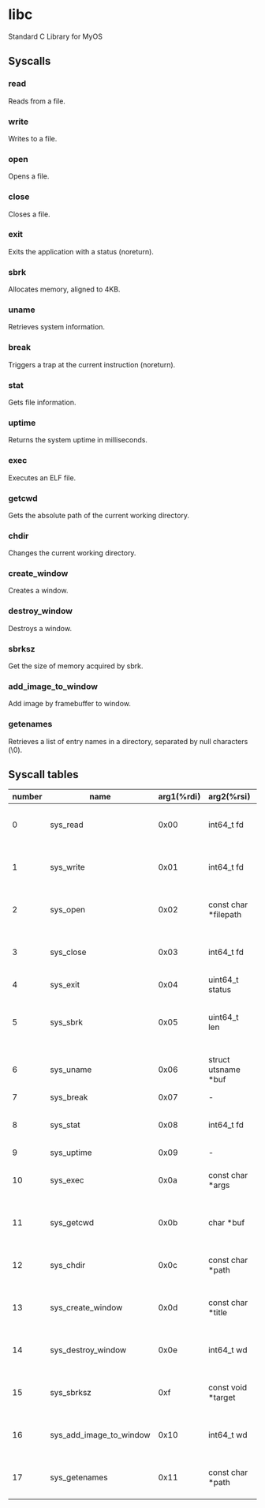 # libc

Standard C Library for MyOS

## Syscalls

### read

Reads from a file.

### write

Writes to a file.

### open

Opens a file.

### close

Closes a file.

### exit

Exits the application with a status (noreturn).

### sbrk

Allocates memory, aligned to 4KB.

### uname

Retrieves system information.

### break

Triggers a trap at the current instruction (noreturn).

### stat

Gets file information.

### uptime

Returns the system uptime in milliseconds.

### exec

Executes an ELF file.

### getcwd

Gets the absolute path of the current working directory.

### chdir

Changes the current working directory.

### create_window

Creates a window.

### destroy_window

Destroys a window.

### sbrksz

Get the size of memory acquired by sbrk.

### add_image_to_window

Add image by framebuffer to window.

### getenames

Retrieves a list of entry names in a directory, separated by null characters (\0).

## Syscall tables

| number | name                    | arg1(%rdi) | arg2(%rsi)            | arg3(%rdx)           | arg4(%r10)            | arg5(%r8)            | arg6(%r9)             | ret(%rax)                                      |
| ------ | ----------------------- | ---------- | --------------------- | -------------------- | --------------------- | -------------------- | --------------------- | ---------------------------------------------- |
| 0      | sys_read                | 0x00       | int64_t fd            | void \*buf           | int buf_len           | -                    | -                     | int64_t (success: 0, error: -1)                |
| 1      | sys_write               | 0x01       | int64_t fd            | const char \*str     | int len               | -                    | -                     | int64_t (success: 0, error: -1)                |
| 2      | sys_open                | 0x02       | const char \*filepath | -                    | -                     | -                    | -                     | int64_t (success: fd, error: -1)               |
| 3      | sys_close               | 0x03       | int64_t fd            | -                    | -                     | -                    | -                     | int64_t (success: 0, error: -1)                |
| 4      | sys_exit                | 0x04       | uint64_t status       | -                    | -                     | -                    | -                     | void                                           |
| 5      | sys_sbrk                | 0x05       | uint64_t len          | -                    | -                     | -                    | -                     | void\* (success: pointer, error: null pointer) |
| 6      | sys_uname               | 0x06       | struct utsname \*buf  | -                    | -                     | -                    | -                     | int64_t (success: 0, error: -1)                |
| 7      | sys_break               | 0x07       | -                     | -                    | -                     | -                    | -                     | void                                           |
| 8      | sys_stat                | 0x08       | int64_t fd            | struct stat \*buf    | -                     | -                    | -                     | int64_t (success: 0, error: -1)                |
| 9      | sys_uptime              | 0x09       | -                     | -                    | -                     | -                    | -                     | uint64_t                                       |
| 10     | sys_exec                | 0x0a       | const char \*args     | -                    | -                     | -                    | -                     | int64_t (success: 0, error: -1)                |
| 11     | sys_getcwd              | 0x0b       | char \*buf            | int buf_len          | -                     | -                    | -                     | int64_t (success: 0, error: -1)                |
| 12     | sys_chdir               | 0x0c       | const char \*path     | -                    | -                     | -                    | -                     | int64_t (success: 0, error: -1)                |
| 13     | sys_create_window       | 0x0d       | const char \*title    | uint64_t x_pos       | uint64_t y_pos        | uint64_t width       | uint64_t height       | int64_t (success: wd, error: -1)               |
| 14     | sys_destroy_window      | 0x0e       | int64_t wd            | -                    | -                     | -                    | -                     | int64_t (success: 0, error: -1)                |
| 15     | sys_sbrksz              | 0xf        | const void \*target   | -                    | -                     | -                    | -                     | size_t (success: size, error: 0)               |
| 16     | sys_add_image_to_window | 0x10       | int64_t wd            | uint64_t image_width | uint64_t image height | uint8_t pixel_format | const char \*framebuf | int64_t (success: 0, error: -1)                |
| 17     | sys_getenames           | 0x11       | const char \*path     | char \*buf           | int buf_len           | -                    | -                     | int64_t (success: 0, error: -1)                |
